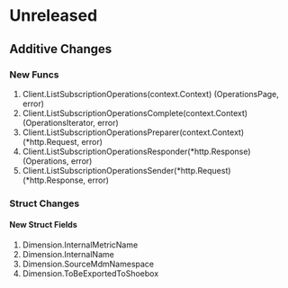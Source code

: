 # Unreleased

## Additive Changes

### New Funcs

1. Client.ListSubscriptionOperations(context.Context) (OperationsPage, error)
1. Client.ListSubscriptionOperationsComplete(context.Context) (OperationsIterator, error)
1. Client.ListSubscriptionOperationsPreparer(context.Context) (*http.Request, error)
1. Client.ListSubscriptionOperationsResponder(*http.Response) (Operations, error)
1. Client.ListSubscriptionOperationsSender(*http.Request) (*http.Response, error)

### Struct Changes

#### New Struct Fields

1. Dimension.InternalMetricName
1. Dimension.InternalName
1. Dimension.SourceMdmNamespace
1. Dimension.ToBeExportedToShoebox
